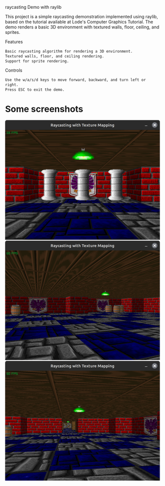 raycasting Demo with raylib

This project is a simple raycasting demonstration implemented using raylib, based on the tutorial available at Lode's Computer Graphics Tutorial. 
The demo renders a basic 3D environment with textured walls, floor, ceiling, and sprites.

Features

    Basic raycasting algorithm for rendering a 3D environment.
    Textured walls, floor, and ceiling rendering.
    Support for sprite rendering.



Controls

    Use the w/a/s/d keys to move forward, backward, and turn left or right.
    Press ESC to exit the demo.



# Some screenshots

![1](screens/1.png)
![1](screens/2.png)
![1](screens/3.png)


    
